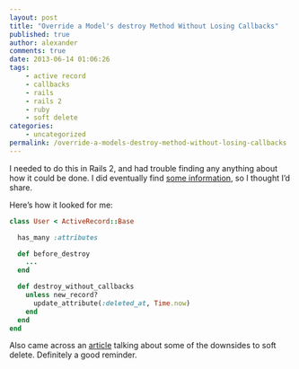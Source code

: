 ```yaml
---
layout: post
title: "Override a Model's destroy Method Without Losing Callbacks"
published: true
author: alexander
comments: true
date: 2013-06-14 01:06:26
tags:
    - active record
    - callbacks
    - rails
    - rails 2
    - ruby
    - soft delete
categories:
    - uncategorized
permalink: /override-a-models-destroy-method-without-losing-callbacks
---
```

I needed to do this in Rails 2, and had trouble finding any anything about how it could be done. I did eventually find [some information][1], so I thought I&#8217;d share.

Here&#8217;s how it looked for me:

```ruby
class User < ActiveRecord::Base

  has_many :attributes

  def before_destroy
    ...
  end

  def destroy_without_callbacks
    unless new_record?
      update_attribute(:deleted_at, Time.now)
    end
  end
end
```

Also came across an [article][2] talking about some of the downsides to soft delete. Definitely a good reminder.

 [1]: http://blog.crowdint.com/2011/05/02/How-to-override-destroy-with-callbacks.html
 [2]: http://richarddingwall.name/2009/11/20/the-trouble-with-soft-delete/
